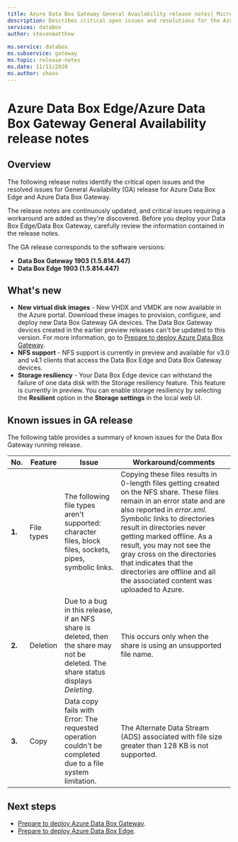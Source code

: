 ```yaml
---
title: Azure Data Box Gateway General Availability release notes| Microsoft Docs
description: Describes critical open issues and resolutions for the Azure Data Box Gateway running general availability release.
services: databox
author: stevenmatthew
 
ms.service: databox
ms.subservice: gateway
ms.topic: release-notes
ms.date: 11/11/2020
ms.author: shaas
---
```


# Azure Data Box Edge/Azure Data Box Gateway General Availability release notes

## Overview

The following release notes identify the critical open issues and the resolved issues for General Availability (GA) release for Azure Data Box Edge and Azure Data Box Gateway. 

The release notes are continuously updated, and critical issues requiring a workaround are added as they're discovered. Before you deploy your Data Box Edge/Data Box Gateway, carefully review the information contained in the release notes.

The GA release corresponds to the software versions:

- **Data Box Gateway 1903 (1.5.814.447)**
- **Data Box Edge 1903 (1.5.814.447)**


## What's new

- **New virtual disk images** - New VHDX and VMDK are now available in the Azure portal. Download these images to provision, configure, and deploy new Data Box Gateway GA devices. The Data Box Gateway devices created in the earlier preview releases can't be updated to this version. For more information, go to [Prepare to deploy Azure Data Box Gateway](data-box-gateway-deploy-prep.md).
- **NFS support** - NFS support is currently in preview and available for v3.0 and v4.1 clients that access the Data Box Edge and Data Box Gateway devices.
- **Storage resiliency** - Your Data Box Edge device can withstand the failure of one data disk with the Storage resiliency feature. This feature is currently in preview. You can enable storage resiliency by selecting the **Resilient** option in the **Storage settings** in the local web UI.


## Known issues in GA release

The following table provides a summary of known issues for the Data Box Gateway running release.

| No. | Feature | Issue | Workaround/comments |
| --- | --- | --- | --- |
| **1.** |File types | The following file types aren't supported: character files, block files, sockets, pipes, symbolic links.  |Copying these files results in 0-length files getting created on the NFS share. These files remain in an error state and are also reported in *error.xml*. <br> Symbolic links to directories result in directories never getting marked offline. As a result, you may not see the gray cross on the directories that indicates that the directories are offline and all the associated content was uploaded to Azure. |
| **2.** |Deletion | Due to a bug in this release, if an NFS share is deleted, then the share may not be deleted. The share status displays *Deleting*.  |This occurs only when the share is using an unsupported file name. |
| **3.** |Copy | Data copy fails with Error:  The requested operation couldn't be completed due to a file system limitation.  |The Alternate Data Stream (ADS) associated with file size greater than 128 KB is not supported.   |


## Next steps

- [Prepare to deploy Azure Data Box Gateway](data-box-gateway-deploy-prep.md).
- [Prepare to deploy Azure Data Box Edge](../databox-online/azure-stack-edge-deploy-prep.md).
